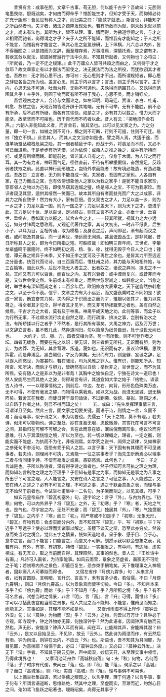 <!-- { "loadSidebar": true } -->
　　昔贤有言：成事在胆。文章千古事，苟无胆，何以能千古乎？吾故曰：无胆则笔墨畏缩。胆既诎矣，才何由而得伸乎？惟胆能生才，但知才受于天，而抑知必待扩充于胆邪！吾见世有称人之才，而归美之曰：『能敛才就法。』斯言也，非能知才之所由然者也。夫才者，诸法之蕴隆发现处也。若有所敛而为就，则未敛未就以前之才，尚未有法也。其所为才，皆不从理、事、情而得，为拂道悖德之言，与才之义相背而驰者，尚得谓之才乎？夫于人之所不能知，而惟我有才能知之；于人之所不能言，而惟我有才能言之，纵其心思之氤氲磅礴，上下纵横，凡六合以内外，皆不得而囿之；以是措而为文辞，而至理存焉，万事准焉，深情托焉，是之谓有才。若欲其敛以就法，彼固掉臂游行于法中久矣。不知其所就者，又何物也？必将曰：『所就者，乃一定不迁之规矩。』此千万庸众人皆可共趋之而由之，又何待于才之敛耶？故文章家止有以才御法而驱使之，决无就法而为法之所役，而犹欲诩其才者也。吾故曰：无才则心思不出。亦可曰：无心思则才不出。而所谓规矩者，即心思之肆应各当之所为也。盖言心思，则主乎内以言才；言法，则主乎外以言才。主乎内，心思无处不可通，吐而为辞，无物不可通也。夫孰得而范围其心，又孰得而范围其言乎！主乎外，则囿于物而反有所不得于我心，心思不灵，而才销铄矣。
　　吾尝观古之才人，合诗与文而论之，如左邱明、司马迁、贾谊、李白、杜甫、韩愈、苏轼之徒，天地万物皆递开辟于其笔端，无有不可举，无有不能胜，前不必有所承，后不必有所继，而各有其愉快。如是之才，必有其力以载之。惟力大而才能坚，故至坚而不可摧也。历千百代而不朽者以此。昔人有云：『掷地须作金石声。』六朝人非能知此义者，而言金石，喻其坚也。此可以见文家之力。力之分量，即一句一言，如植之则不可仆，横之则不可断，行则不可遏，住则不可迁。易曰『独立不惧。』此言其人，而其人之文当亦如是也。譬之两人焉，共适于途，而值羊肠蚕丛峻栈危梁之险。其一弱者精疲于中，形战于外，将裹足而不前，又必不可已而进焉。于是步步有所凭借，以为依傍：或藉人之推之挽之，或手有所持而扪、或足有所缘而践。即能前达，皆非其人自有之力，仅愈于木偶，为人舁之而行耳。其一为有力者，神旺而气足，径往直前，不待有所攀援假借，奋然投足，反趋弱者扶掖之前。此直以神行而形随之，岂待外求而能者！故有境必能造，有造必能成。吾故曰：立言者，无力则不能自成一家。夫家者，吾固有之家也。人各自有家，在己力而成之耳，岂有依傍想象他人之家以为我之家乎！是犹不能自求家珍，穿窬邻人之物以为己有，即使尽窃其连城之璧，终是邻人之宝，不可为我家珍。而识者窥见其里，适供其哑然一笑而已。故本其所自有者而益充而广大之以成家，非其力之所自致乎！然力有大小，家有巨细。吾又观古之才人，力足以盖一乡，则为一乡之才；力足以盖一国，则为一国之才；力足以盖天下，则为天下之才。更进乎此，其力足以十世、足以百世、足以终古，则其立言不朽之业，亦垂十世、垂百世、垂终古，悉如其力以报之。试合古今之才，一一较其所就，视其力之大小远近，如分寸铢两之悉称焉。又观近代著作之家，其诗文初出，一时非不纸贵，后生小子，以耳为目，互相传诵，取为模楷；及身没之后，声问即泯，渐有起而议之者。或间能及其身后，而一世再世，渐远而无闻焉。甚且诋毁丛生，是非竞起，昔日所称其人之长，即为今日所指之短。可胜叹哉！即如明三百年间，王世贞、李攀龙辈盛鸣于嘉隆时，终不如明初之高、杨、张、徐，犹得无毁于今日人之口也；锺惺、谭元春之矫异于末季，又不如王李之犹可及于再世之余也。是皆其力所至远近之分量也。统百代而论诗，自三百篇而后，惟杜甫之诗，其力能与天地相终始，与三百篇等。自此以外，后世不能无入者主之、出者奴之，诸说之异同、操戈之不一矣。其间又有力可以百世，而百世之内，互有兴衰者：或中湮而复兴，或昔非而今是，又似世会使之然。生前或未有推重之，而后世忽崇尚之：如韩愈之文，当愈之时，举世未有深知而尚之者；二百余年后，欧阳修方大表章之，天下遂翕然宗韩愈之文，以至于今不衰。信乎，文章之力有大小远近，而又盛衰乘时之不同如是！欲成一家言，断宜奋其力矣。夫内得之于识而出之而为才，惟胆以张其才，惟力以克荷之。得全者其才见全，得半者其才见半，而又非可矫揉蹴至之者也，盖有自然之候焉。千古才力之大者，莫有及于神禹。神禹平成天地之功，此何等事，而孟子以为行所无事，不过顺水流行坎止自然之理，而行疏瀹、排决之事，岂别有治水之法，有所矫揉以行之者乎？不然者，是行其所有事矣。大禹之神力，远及万万世；以文辞立言者，虽不敢几此，然异道同归，勿以篇章为细务自逊，处于没世无闻已也。
　　大约才、识、胆、力，四者交相为济。苟一有所歉，则不可登作者之坛。四者无缓急，而要在先之以识：使无识，则三者俱无所托。无识而有胆，则为妄、为卤莽、为无知，其言背理、叛道，蔑如也。无识而有才，虽议论纵横，思致挥霍，而是非淆乱，黑白颠倒，才反为累矣。无识而有力，则坚僻、妄诞之辞，足以误人而惑世，为害甚烈。若在骚坛，均为风雅之罪人。惟有识，则能知所从、知所奋、知所决，而后才与胆力，皆确然有以自信；举世非之，举世誉之，而不为其所摇。安有随人之是非以为是非者哉！其胸中之愉快自足，宁独在诗文一道已也！然人安能尽生而具绝人之姿，何得易言有识，其道宜如大学之始于『格物』，诵读古人诗书，一一以理事情格之，则前后、中边、左右、向背，形形色色殊类万态，无不可得，不使有毫发之罅，而物得以乘我焉。如以文为战，而进无坚城、退无横阵矣。若舍其在我者，而徒日劳于章句诵读，不过剿袭、依傍、摹拟、窥伺之术，以自跻于作者之林，则吾不得而知之矣！
　　五、或曰：『先生发挥理事情三言，可谓详且至矣。然此三言，固文家之切要关键。而语于诗，则情之一言，义固不易；而理与事，似于诗之义，未为切要也。先儒云：「天下之物，莫不有理。」若夫诗，似未可以物物也。诗之至处，妙在含蓄无垠，思致微渺，其寄托在可言不可言之间，其指归在可解不可解之会，言在此而意在彼，泯端倪而离形象，绝议论而穷思维，引人于冥漠恍惚之境，所以为至也。若一切以理概之，理者，一定之衡，则能实而不能虚，为执而不为化，非板则腐。如学究之说书、闾师之读律，又如禅家之参死句不参活句，窃恐有乖于风人之旨。以言乎事：天下固有有其理而不可见诸事者。若夫诗，则理尚不可执，又焉能一一征之实事者乎？而先生断断焉必以理事二者与情同律乎诗，不使有毫发之或离，愚窃惑焉。此何也？』
　　予曰：子之言诚是也。子所以称诗者，深有得乎诗之旨者也。然子但知可言可执之理之为理，而抑知名言所绝之理之为至理乎？子但知有是事之为事，而抑知无是事之为凡事之所出乎？可言之理，人人能言之，又安在诗人之言之？可征之事，人人能述之，又安在诗人之述之？必有不可言之理，不可述之事，遇之于默会意象之表，而理与事无不灿然于前者也。今试举杜甫集中一二名句，为子晰而剖之，以见其概，可乎？
　　如玄元皇帝庙作『碧瓦初塞外』句，逐字论之：言乎『外』，与内为界也。『初寒』何物，可以内外界乎？将『碧瓦』之外，无『初寒』乎？『寒』者，天地之气也。是气也，尽宇宙之内，无处不充塞；而『碧瓦』独居其『外』，『寒』气独盘踞于『碧瓦』之内乎？『寒』而曰『初』，将严寒或不如是乎？『初寒』无象无形，『碧瓦』有物有质；合虚实而分内外，吾不知其写『碧瓦』乎、写『初寒』乎？写近乎？写远乎？使必以理而实诸事以解之，虽稷下谈天之辩，恐至此亦穷矣。然设身而处当时之境会，觉此五字之情景，恍如天造地设，呈于象、感于目、会于心。意中之言，而口不能言；口能言之，而意又不可解。划然示我以默会想象之表，竟若有内、有外，有寒、有初寒。特借『碧瓦』一实相发之，有中间，有边际，虚实相成，有无互立，取之当前而自得，其理昭然，其事的然也。昔人云：『王维诗中有画。』凡诗可入画者，为诗家能事。如风云雨雪，景象之至虚者，画家无不可绘之于笔；若初寒内外之景色，即董巨复生，恐亦束手搁笔矣。天下惟理事之入神境者，固非庸凡人可摹拟而得也。
　　又宿左省作『月傍九霄多』句：从来言月者，祇有言圆缺、言明暗、言升沉、言高下，未有言多少者。若俗儒，不曰『月傍九霄明』，则曰『月傍九霄高』。以为景象真而使字切矣。今曰『多』，不知月本来多乎？抑『傍九霄』而始『多』乎？不知月『多』乎？月所照之境『多』乎？有不可名言者。试想当时之情景，非言『明』、言『高』、言『升』可得，而惟此『多』字可以尽括此夜宫殿当前之景象。他人共见之而不能知、不能言，惟甫见而知之、而能言之。其事如是，其理不能不如是也。
　　又夔州雨湿不得上岸作『晨钟云外湿』句：以『晨钟』为物而『湿』乎？『云外』之物，何啻以万万计？且钟必于寺观，即寺观中，钟之外物亦无算，何独湿钟乎？然为此语者，因闻钟声有触而云然也。声无形，安能湿？钟声入耳而有闻，闻在耳，止能辨其声，安能辨其湿？曰『云外』，是又以目始见云，不见钟，故云『云外』。然此诗为雨湿而作，有云然后有雨，钟为雨湿，则钟在云内，不应云『外』也。斯语也，吾不知其为耳闻耶，为目见耶，为意揣耶？俗儒于此，必曰：『晨钟云外度。』又必曰：『晨钟云外发。』决无下『湿』字者。不知其于隔云见钟，声中闻湿，妙悟天开，从至理实事中领悟，乃得此境界也！
　　又摩诃池泛舟作『高城秋自落』句：夫『秋』何物，若何而『落』乎？时序有代谢，未闻云『落』也。即『秋』能『落』，何系之以『高城』乎？而曰『高城落』，则『秋』实自『高城』而『落』，理与事俱不可易也。
　　以上偶举杜集四语，若以俗儒之眼观之，以言乎理，理于何通？以言乎事，事于何有？所谓言语道断，思维路绝，然其中之理，至虚而实，至渺而近，灼然心目之间，殆如鸢飞鱼跃之昭著也。理既昭矣，尚得无其事乎？
